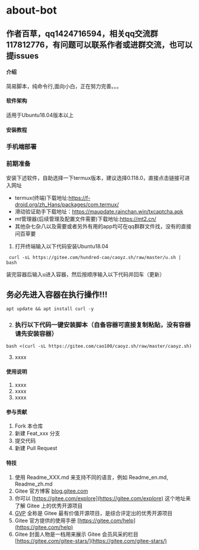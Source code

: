 # about-bot
## 作者百草，qq1424716594，相关qq交流群117812776，有问题可以联系作者或进群交流，也可以提issues

#### 介绍
简易脚本，纯命令行,面向小白，正在努力完善。。。

#### 软件架构
适用于Ubuntu18.04版本以上


#### 安装教程
### 手机端部署
### 前期准备
安装下述软件，自助选择一下termux版本，建议选择0.118.0，直接点击链接可进入网址
- termux(终端)下载地址:https://f-droid.org/zh_Hans/packages/com.termux/
- 滑动验证助手下载地址：https://maupdate.rainchan.win/txcaptcha.apk
- mt管理器(后续管理及配置文件需要)下载地址:https://mt2.cn/
- 其他杂七杂八以及需要或者另外有用的app均可在qq群群文件找，没有的直接问百草要
1.  打开终端输入以下代码安装Ubuntu18.04
```
 curl -sL https://gitee.com/hundred-cao/caoyz.sh/raw/master/u.sh | bash
```
装完容器后输入u进入容器，然后按顺序输入以下代码并回车（更新）
## 务必先进入容器在执行操作!!!
```
apt update && apt install curl -y
```
2.  ### 执行以下代码一键安装脚本（自备容器可直接复制粘贴，没有容器请先安装容器）
```
bash <(curl -sL https://gitee.com/cao100/caoyz.sh/raw/master/caoyz.sh)
```
3.  xxxx

#### 使用说明

1.  xxxx
2.  xxxx
3.  xxxx

#### 参与贡献

1.  Fork 本仓库
2.  新建 Feat_xxx 分支
3.  提交代码
4.  新建 Pull Request


#### 特技

1.  使用 Readme\_XXX.md 来支持不同的语言，例如 Readme\_en.md, Readme\_zh.md
2.  Gitee 官方博客 [blog.gitee.com](https://blog.gitee.com)
3.  你可以 [https://gitee.com/explore](https://gitee.com/explore) 这个地址来了解 Gitee 上的优秀开源项目
4.  [GVP](https://gitee.com/gvp) 全称是 Gitee 最有价值开源项目，是综合评定出的优秀开源项目
5.  Gitee 官方提供的使用手册 [https://gitee.com/help](https://gitee.com/help)
6.  Gitee 封面人物是一档用来展示 Gitee 会员风采的栏目 [https://gitee.com/gitee-stars/](https://gitee.com/gitee-stars/)
